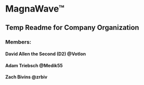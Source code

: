 <h1><b>MagnaWave™</b></h1>

## Temp Readme for Company Organization

### Members:

#### David Allen the Second (D2) **@Votlon**

#### Adam Triebsch **@Medik55**

#### Zach Bivins **@zrbiv**